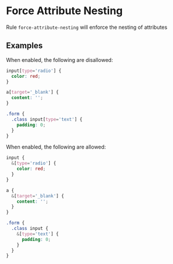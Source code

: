 # Force Attribute Nesting

Rule `force-attribute-nesting` will enforce the nesting of attributes


## Examples

When enabled, the following are disallowed:
```scss
input[type='radio'] {
  color: red;
}

a[target='_blank'] {
  content: '';
}

.form {
  .class input[type='text'] {
    padding: 0;
  }
}
```

When enabled, the following are allowed:

```scss
input {
  &[type='radio'] {
    color: red;
  }
}

a {
  &[target='_blank'] {
    content: '';
  }
}

.form {
  .class input {
    &[type='text'] {
      padding: 0;
    }
  }
}
```
